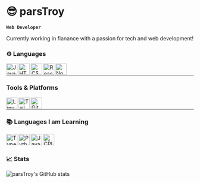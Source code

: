 # 😎 parsTroy

**`Web Developer`**

Currently working in fianance with a passion for tech and web development!

### ⚙️ Languages

<p align="left">
<img align="left" alt="JavaScript" width="30px" style="padding-right:1-px" src="https://cdn.jsdelivr.net/gh/devicons/devicon/icons/javascript/javascript-original.svg">
<img align="left" alt="HTML" width="30px" style="padding-right:1-px" src="https://cdn.jsdelivr.net/gh/devicons/devicon/icons/html5/html5-original.svg">
<img align="left" alt="CSS" width="30px" style="padding-right:1-px" src="https://cdn.jsdelivr.net/gh/devicons/devicon/icons/css3/css3-original.svg">
<img align="left" alt="React" width="30px" style="padding-right:1-px" src="https://cdn.jsdelivr.net/gh/devicons/devicon/icons/react/react-original.svg">
<img align="left" alt="NodeJs" width="30px" style="padding-right:1-px" src="https://cdn.jsdelivr.net/gh/devicons/devicon/icons/nodejs/nodejs-original.svg">
</p>
<br />

---

### Tools & Platforms
<p>
<img align="left" alt="Linux" width="30px" style="padding-right:1-px" src="https://cdn.jsdelivr.net/gh/devicons/devicon/icons/linux/linux-original.svg">
<img align="left" alt="Tailwind CSS" width="30px" style="padding-right:1-px" src="https://cdn.jsdelivr.net/gh/devicons/devicon/icons/tailwindcss/tailwindcss-plain.svg">
<img align="left" alt="Github" width="30px" style="padding-right:1-px" src="https://cdn.jsdelivr.net/gh/devicons/devicon/icons/github/github-original.svg">
</p>
<br />

---

### 📚 Languages I am Learning

<p>
<img align="left" alt="TypeScript" width="30px" style="padding-right:1-px" src="https://cdn.jsdelivr.net/gh/devicons/devicon/icons/typescript/typescript-original.svg">
<img align="left" alt="Python" width="30px" style="padding-right:1-px" src="https://cdn.jsdelivr.net/gh/devicons/devicon/icons/python/python-original.svg">
<img align="left" alt="Java" width="30px" style="padding-right:1-px" src="https://cdn.jsdelivr.net/gh/devicons/devicon/icons/java/java-original.svg">
<img align="left" alt="CPlusPlus" width="30px" style="padding-right:1-px" src="https://cdn.jsdelivr.net/gh/devicons/devicon/icons/cplusplus/cplusplus-original.svg">
</p>
<br />

#

### 📈 Stats

![parsTroy's GitHub stats](https://github-readme-stats.vercel.app/api?username=parsTroy&show_icons=true&theme=tokyonight)


<!--
**parsTroy/parsTroy** is a ✨ _special_ ✨ repository because its `README.md` (this file) appears on your GitHub profile.

Here are some ideas to get you started:

- 🔭 I’m currently working on ...
- 🌱 I’m currently learning ...
- 👯 I’m looking to collaborate on ...
- 🤔 I’m looking for help with ...
- 💬 Ask me about ...
- 📫 How to reach me: ...
- 😄 Pronouns: ...
- ⚡ Fun fact: ...
-->
